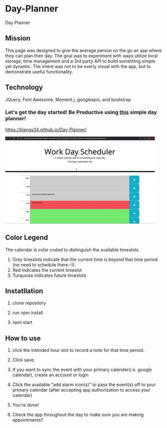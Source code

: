# Day-Planner

Day Planner

## Mission

This page was designed to give the average person on the go an app where they can plan their day. The goal was to experiment with ways utilize local storage, time management and a 3rd party API to build something simple yet dynamic. The intent was not to be overly visual with the app, but to demonstrate useful functionality.

## Technology

JQuery, Font Awesome, Moment.j, googleapis, and bootstrap

### Let's get the day started! Be Productive using [this](https://klangs34.github.io/Day-Planner/) simple day planner!

https://klangs34.github.io/Day-Planner/

![Day Planner](./DayPlanner.gif)

## Color Legend

The calendar is color coded to distinguish the available timeslots.

1. Grey timeslots indicate that the current time is beyond that time period (no need to schedule there:-)).
1. Red indicates the current timeslot
1. Turquoise indicates future timeslots

## Instatllation

1.  clone repository

1.  run npm install

1.  npm start

## How to use

1. click the intended hour slot to record a note for that time period.

1. Click save.

1. If you want to sync the event with your primary calender(i.e. google calendar), create an account or login

1. Click the available "add alarm icon(s)" to pass the event(s) off to your primary calendar (after accepting app authorization to access your calendar)

1. You're done!

1. Check the app throughout the day to make sure you are making appointments!!
